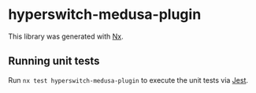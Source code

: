 # hyperswitch-medusa-plugin

This library was generated with [Nx](https://nx.dev).

## Running unit tests

Run `nx test hyperswitch-medusa-plugin` to execute the unit tests via [Jest](https://jestjs.io).
